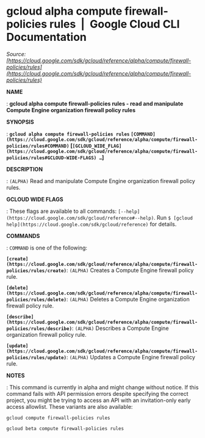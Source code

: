 # gcloud alpha compute firewall-policies rules  |  Google Cloud CLI Documentation

*Source: [https://cloud.google.com/sdk/gcloud/reference/alpha/compute/firewall-policies/rules](https://cloud.google.com/sdk/gcloud/reference/alpha/compute/firewall-policies/rules)*

**NAME**

: **gcloud alpha compute firewall-policies rules - read and manipulate Compute Engine organization firewall policy rules**

**SYNOPSIS**

: **`gcloud alpha compute firewall-policies rules` `[COMMAND](https://cloud.google.com/sdk/gcloud/reference/alpha/compute/firewall-policies/rules#COMMAND)` [`[GCLOUD_WIDE_FLAG](https://cloud.google.com/sdk/gcloud/reference/alpha/compute/firewall-policies/rules#GCLOUD-WIDE-FLAGS) …`]**

**DESCRIPTION**

: `(ALPHA)` Read and manipulate Compute Engine organization firewall
policy rules.

**GCLOUD WIDE FLAGS**

: These flags are available to all commands: `[--help](https://cloud.google.com/sdk/gcloud/reference#--help)`.
Run `$ [gcloud help](https://cloud.google.com/sdk/gcloud/reference)` for details.

**COMMANDS**

: ``COMMAND`` is one of the following:

**`[create](https://cloud.google.com/sdk/gcloud/reference/alpha/compute/firewall-policies/rules/create)`**:
`(ALPHA)` Creates a Compute Engine firewall policy rule.

**`[delete](https://cloud.google.com/sdk/gcloud/reference/alpha/compute/firewall-policies/rules/delete)`**:
`(ALPHA)` Deletes a Compute Engine organization firewall policy rule.

**`[describe](https://cloud.google.com/sdk/gcloud/reference/alpha/compute/firewall-policies/rules/describe)`**:
`(ALPHA)` Describes a Compute Engine organization firewall policy
rule.

**`[update](https://cloud.google.com/sdk/gcloud/reference/alpha/compute/firewall-policies/rules/update)`**:
`(ALPHA)` Updates a Compute Engine firewall policy rule.

**NOTES**

: This command is currently in alpha and might change without notice. If this
command fails with API permission errors despite specifying the correct project,
you might be trying to access an API with an invitation-only early access
allowlist. These variants are also available:

```
gcloud compute firewall-policies rules
```

```
gcloud beta compute firewall-policies rules
```